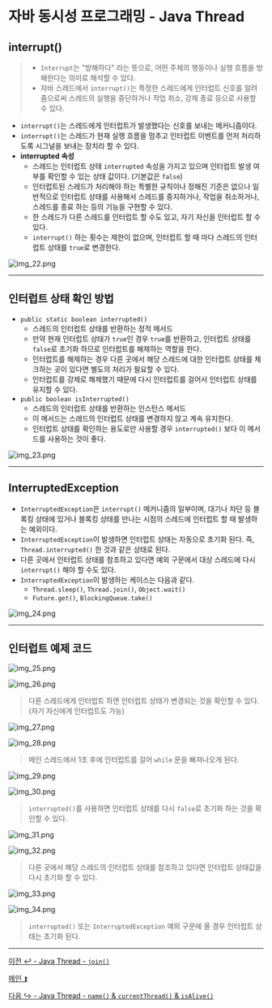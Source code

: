 # 자바 동시성 프로그래밍 - Java Thread

## interrupt()

> - `Interrupt`는 "방해하다" 라는 뜻으로, 어떤 주체의 행동이나 실행 흐름을 방해한다는 의미로 해석할 수 있다.
> - 자바 스레드에서 `interrupt()`는 특정한 스레드에게 인터럽트 신호를 알려줌으로써 스레드의 실행을 중단하거나 작업 취소, 강제 종료 등으로 사용할 수 있다.

- `interrupt()`는 스레드에게 인터럽트가 발생했다는 신호를 보내는 메커니즘이다.
- `interrupt()`는 스레드가 현재 실행 흐름을 멈추고 인터럽트 이벤트를 먼저 처리하도록 시그널을 보내는 장치라 할 수 있다.
- **interrupted 속성**
  - 스레드는 인터럽트 상태 `interrupted` 속성을 가지고 있으며 인터럽트 발생 여부를 확인할 수 있는 상태 값이다. (기본값은 `false`)
  - 인터럽트된 스레드가 처리해야 하는 특별한 규칙이나 정해진 기준은 없으나 일반적으로 인터럽트 상태를 사용해서 스레드를 중지하거나, 작업을 취소하거나,
    스레드를 종료 하는 등의 기능을 구현할 수 있다.
  - 한 스레드가 다른 스레드를 인터럽트 할 수도 있고, 자기 자신을 인터럽트 할 수 있다.
  - `interrupt()` 하는 횟수는 제한이 없으며, 인터럽트 할 때 마다 스레드의 인터럽트 상태를 `true`로 변경한다.

![img_22.png](image/img_22.png)

---

## 인터럽트 상태 확인 방법

- `public static boolean interrupted()`
  - 스레드의 인터럽트 상태를 반환하는 정적 메서드
  - 만약 현재 인터럽트 상태가 `true`인 경우 `true`를 반환하고, 인터럽트 상태를 `false`로 초기화 하므로 인터럽트를 해제하는 역할을 한다.
  - 인터럽트를 해제하는 경우 다른 곳에서 해당 스레드에 대한 인터럽트 상태를 체크하는 곳이 있다면 별도의 처리가 필요할 수 있다.
  - 인터럽트를 강제로 해제했기 때문에 다시 인터럽트를 걸어서 인터럽트 상태를 유지할 수 있다.
- `public boolean isInterrupted()`
  - 스레드의 인터럽트 상태를 반환하는 인스턴스 메서드
  - 이 메서드는 스레드의 인터럽트 상태를 변경하지 않고 계속 유지한다.
  - 인터럽트 상태를 확인하는 용도로만 사용할 경우 `interrupted()` 보다 이 메서드를 사용하는 것이 좋다.

![img_23.png](image/img_23.png)

---

## InterruptedException

- `InterruptedException`은 `interrupt()` 메커니즘의 일부이며, 대기나 차단 등 블록킹 상태에 있거나 블록킹 상태를 만나는 시점의 스레드에 인터럽트 할 때 발생하는 예외이다.
- `InterruptedException`이 발생하면 인터럽트 상태는 자동으로 초기화 된다. 즉, `Thread.interrupted()` 한 것과 같은 상태로 된다.
- 다른 곳에서 인터럽트 상태를 참조하고 있다면 예외 구문에서 대상 스레드에 다시 `interrupt()` 해야 할 수도 있다.
- `InterruptedException`이 발생하는 케이스는 다음과 같다.
  - `Thread.sleep()`, `Thread.join()`, `Object.wait()`
  - `Future.get()`, `BlockingQueue.take()`

![img_24.png](image/img_24.png)

---

## 인터럽트 예제 코드

![img_25.png](image/img_25.png)

![img_26.png](image/img_26.png)

> 다른 스레드에게 인터럽트 하면 인터럽트 상태가 변경되는 것을 확인할 수 있다.(자기 자신에게 인터럽트도 가능)

![img_27.png](image/img_27.png)

![img_28.png](image/img_28.png)

> 메인 스레드에서 1초 후에 인터럽트를 걸어 `while` 문을 빠져나오게 된다.

![img_29.png](image/img_29.png)

![img_30.png](image/img_30.png)

> `interrupted()`를 사용하면 인터럽트 상태를 다시 `false`로 초기화 하는 것을 확인할 수 있다.

![img_31.png](image/img_31.png)

![img_32.png](image/img_32.png)

> 다른 곳에서 해당 스레드의 인터럽트 상태를 참조하고 있다면 인터럽트 상태값을 다시 초기화 할 수 있다.

![img_33.png](image/img_33.png)

![img_34.png](image/img_34.png)

> `interrupted()` 또는 `InterruptedException` 예외 구문에 올 경우 인터럽트 상태는 초기화 된다.

---

[이전 ↩️ - Java Thread - `join()`](https://github.com/genesis12345678/TIL/blob/main/Java/reactive/javathread/api/join.md)

[메인 ⏫](https://github.com/genesis12345678/TIL/blob/main/Java/reactive/Main.md)

[다음 ↪️ - Java Thread - `name()` & `currentThread()` & `isAlive()`](https://github.com/genesis12345678/TIL/blob/main/Java/reactive/javathread/api/name.md)